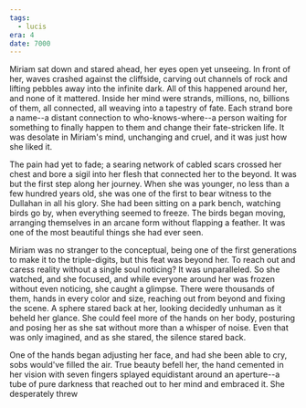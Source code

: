 ```yaml
---
tags:
  - lucis
era: 4
date: 7000
---
```

Miriam sat down and stared ahead, her eyes open yet unseeing. In front of her, waves crashed against the cliffside, carving out channels of rock and lifting pebbles away into the infinite dark. All of this happened around her, and none of it mattered. Inside her mind were strands, millions, no, billions of them, all connected, all weaving into a tapestry of fate. Each strand bore a name--a distant connection to who-knows-where--a person waiting for something to finally happen to them and change their fate-stricken life. It was desolate in Miriam's mind, unchanging and cruel, and it was just how she liked it.

The pain had yet to fade; a searing network of cabled scars crossed her chest and bore a sigil into her flesh that connected her to the beyond. It was but the first step along her journey. When she was younger, no less than a few hundred years old, she was one of the first to bear witness to the Dullahan in all his glory. She had been sitting on a park bench, watching birds go by, when everything seemed to freeze. The birds began moving, arranging themselves in an arcane form without flapping a feather. It was one of the most beautiful things she had ever seen.

Miriam was no stranger to the conceptual, being one of the first generations to make it to the triple-digits, but this feat was beyond her. To reach out and caress reality without a single soul noticing? It was unparalleled. So she watched, and she focused, and while everyone around her was frozen without even noticing, she caught a glimpse. There were thousands of them, hands in every color and size, reaching out from beyond and fixing the scene. A sphere stared back at her, looking decidedly unhuman as it beheld her glance. She could feel more of the hands on her body, posturing and posing her as she sat without more than a whisper of noise. Even that was only imagined, and as she stared, the silence stared back. 

One of the hands began adjusting her face, and had she been able to cry, sobs would've filled the air. True beauty befell her, the hand cemented in her vision with seven fingers splayed equidistant around an aperture--a tube of pure darkness that reached out to her mind and embraced it. She desperately threw